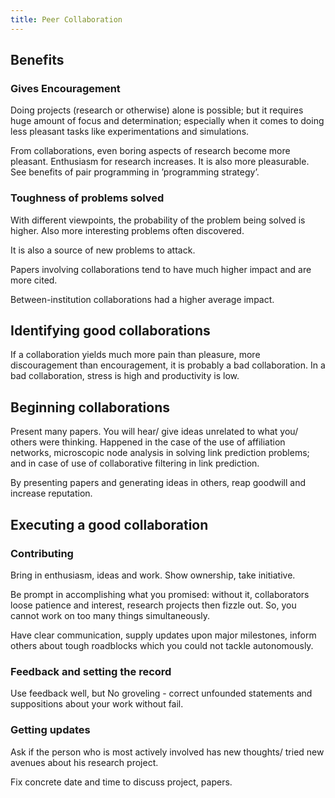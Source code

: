 ```yaml
---
title: Peer Collaboration
---
```


## Benefits

### Gives Encouragement

Doing projects (research or otherwise) alone is possible; but it requires huge amount of focus and determination; especially when it comes to doing less pleasant tasks like experimentations and simulations.

From collaborations, even boring aspects of research become more pleasant. Enthusiasm for research increases. It is also more pleasurable. See benefits of pair programming in ’programming strategy’.

### Toughness of problems solved

With different viewpoints, the probability of the problem being solved is higher. Also more interesting problems often discovered.

It is also a source of new problems to attack.

Papers involving collaborations tend to have much higher impact and are
more cited.

Between-institution collaborations had a higher average impact.

## Identifying good collaborations

If a collaboration yields much more pain than pleasure, more
discouragement than encouragement, it is probably a bad collaboration.
In a bad collaboration, stress is high and productivity is low.

## Beginning collaborations

Present many papers. You will hear/ give ideas unrelated to what you/
others were thinking. Happened in the case of the use of affiliation
networks, microscopic node analysis in solving link prediction problems;
and in case of use of collaborative filtering in link prediction.

By presenting papers and generating ideas in others, reap goodwill and
increase reputation.

## Executing a good collaboration

### Contributing

Bring in enthusiasm, ideas and work. Show ownership, take initiative.

Be prompt in accomplishing what you promised: without it, collaborators
loose patience and interest, research projects then fizzle out. So, you
cannot work on too many things simultaneously.

Have clear communication, supply updates upon major milestones, inform
others about tough roadblocks which you could not tackle autonomously.

### Feedback and setting the record

Use feedback well, but No groveling - correct unfounded statements and
suppositions about your work without fail.

### Getting updates

Ask if the person who is most actively involved has new thoughts/ tried
new avenues about his research project.

Fix concrete date and time to discuss project, papers.

